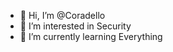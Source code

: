 - 👋 Hi, I’m @Coradello
- 👀 I’m interested in Security
- 🌱 I’m currently learning Everything


<!---
Coradello/Coradello is a ✨ special ✨ repository because its `README.md` (this file) appears on your GitHub profile.
You can click the Preview link to take a look at your changes.
--->
